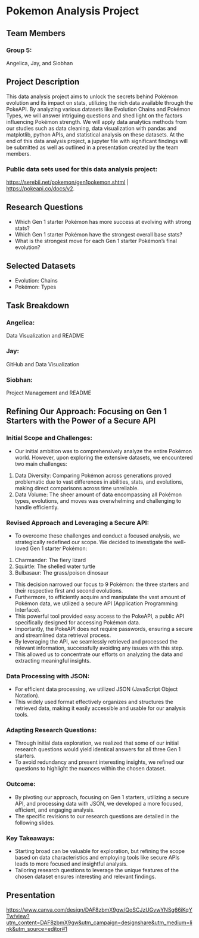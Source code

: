 # Pokemon Analysis Project

## Team Members
### Group 5:
Angelica, Jay, and Siobhan
 
## Project Description
This data analysis project aims to unlock the secrets behind Pokémon evolution and its impact on stats, utilizing the rich data available through the PokeAPI. By analyzing various datasets like Evolution Chains and Pokémon Types, we will answer intriguing questions and shed light on the factors influencing Pokémon strength. We will apply data analytics methods from our studies such as data cleaning, data visualization with pandas and matplotlib, python APIs, and statistical analysis on these datasets. At the end of this data analysis project, a jupyter file with significant findings will be submitted as well as outlined in a presentation created by the team members.

### Public data sets used for this data analysis project:
https://serebii.net/pokemon/gen1pokemon.shtml | https://pokeapi.co/docs/v2.

## Research Questions
* Which Gen 1 starter Pokémon has more success at evolving with strong stats?
* Which Gen 1 starter Pokémon have the strongest overall base stats?
* What is the strongest move for each Gen 1 starter Pokémon’s final evolution?

## Selected Datasets
* Evolution: Chains
* Pokémon: Types

## Task Breakdown
### Angelica:
Data Visualization and README
### Jay:
GitHub and Data Visualization
### Siobhan:
Project Management and README

## Refining Our Approach: Focusing on Gen 1 Starters with the Power of a Secure API

### Initial Scope and Challenges:
* Our initial ambition was to comprehensively analyze the entire Pokémon world. However, upon exploring the extensive datasets, we encountered two main challenges:
1. Data Diversity: Comparing Pokémon across generations proved problematic due to vast differences in abilities, stats, and evolutions, making direct comparisons across time unreliable.
2. Data Volume: The sheer amount of data encompassing all Pokémon types, evolutions, and moves was overwhelming and challenging to handle efficiently.
   
### Revised Approach and Leveraging a Secure API:
* To overcome these challenges and conduct a focused analysis, we strategically redefined our scope. We decided to investigate the well-loved Gen 1 starter Pokémon:
1. Charmander: The fiery lizard
2. Squirtle: The shelled water turtle
3. Bulbasaur: The grass/poison dinosaur
* This decision narrowed our focus to 9 Pokémon: the three starters and their respective first and second evolutions.
* Furthermore, to efficiently acquire and manipulate the vast amount of Pokémon data, we utilized a secure API (Application Programming Interface).
* This powerful tool provided easy access to the PokeAPI, a public API specifically designed for accessing Pokémon data.
* Importantly, the PokeAPI does not require passwords, ensuring a secure and streamlined data retrieval process.
* By leveraging the API, we seamlessly retrieved and processed the relevant information, successfully avoiding any issues with this step.
* This allowed us to concentrate our efforts on analyzing the data and extracting meaningful insights.

### Data Processing with JSON:
* For efficient data processing, we utilized JSON (JavaScript Object Notation).
* This widely used format effectively organizes and structures the retrieved data, making it easily accessible and usable for our analysis tools.

### Adapting Research Questions:
* Through initial data exploration, we realized that some of our initial research questions would yield identical answers for all three Gen 1 starters.
* To avoid redundancy and present interesting insights, we refined our questions to highlight the nuances within the chosen dataset.

### Outcome:
* By pivoting our approach, focusing on Gen 1 starters, utilizing a secure API, and processing data with JSON, we developed a more focused, efficient, and engaging analysis.
* The specific revisions to our research questions are detailed in the following slides.

### Key Takeaways:
* Starting broad can be valuable for exploration, but refining the scope based on data characteristics and employing tools like secure APIs leads to more focused and insightful analysis.
* Tailoring research questions to leverage the unique features of the chosen dataset ensures interesting and relevant findings.

## Presentation
https://www.canva.com/design/DAF8zbmX9gw/QoSCJzUGvwYNSg66iKqYTw/view?utm_content=DAF8zbmX9gw&utm_campaign=designshare&utm_medium=link&utm_source=editor#1
